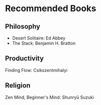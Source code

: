 # Recommended Books

## Philosophy
- Desert Solitaire: Ed Abbey
- The Stack:  Benjamin H. Bratton

## Productivity
Finding Flow: Csikszentmihalyi

## Religion
Zen Mind, Beginner's Mind: Shunryū Suzuki

